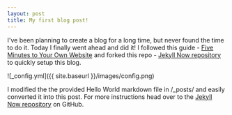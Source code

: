 ```yaml
---
layout: post
title: My first blog post!
---
```


I've been planning to create a blog for a long time, but never found the time to do it. Today I finally went ahead and did it! I followed this guide - [Five Minutes to Your Own Website](https://towardsdatascience.com/five-minutes-to-your-own-website-fd0b43cbd886) and forked this repo - [Jekyll Now repository](https://github.com/barryclark/jekyll-now) to quickly setup this blog.

![_config.yml]({{ site.baseurl }}/images/config.png)

I modified the the provided Hello World markdown file in /_posts/ and easily converted it into this post. For more instructions head over to the [Jekyll Now repository](https://github.com/barryclark/jekyll-now) on GitHub.